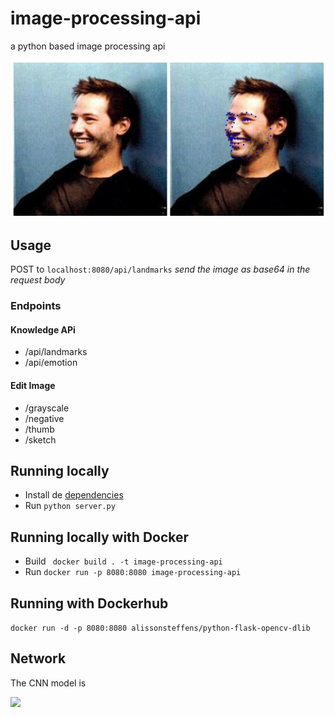 # image-processing-api
a python based image processing api

![](demo/landmark.png)

## Usage
POST to ```localhost:8080/api/landmarks``` *send the image as base64 in the request body*

### Endpoints

#### Knowledge APi
* /api/landmarks
* /api/emotion

#### Edit Image
* /grayscale
* /negative
* /thumb
* /sketch


## Running locally
* Install de [dependencies](requirements.txt)
* Run ``` python server.py ``` 
  
## Running locally with Docker

* Build ``` docker build . -t image-processing-api```
* Run ``` docker run -p 8080:8080 image-processing-api ```

## Running with Dockerhub 
``` docker run -d -p 8080:8080 alissonsteffens/python-flask-opencv-dlib ```

## Network

The CNN model is

![](demo/model.png)

